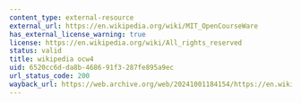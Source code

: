 ```yaml
---
content_type: external-resource
external_url: https://en.wikipedia.org/wiki/MIT_OpenCourseWare
has_external_license_warning: true
license: https://en.wikipedia.org/wiki/All_rights_reserved
status: valid
title: wikipedia ocw4
uid: 6520cc6d-da8b-4686-91f3-287fe895a9ec
url_status_code: 200
wayback_url: https://web.archive.org/web/20241001184154/https://en.wikipedia.org/wiki/MIT_OpenCourseWare
---
```


